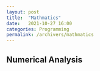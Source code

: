 ```yaml
---
layout: post
title:  "Mathmatics"
date:   2021-10-27 16:00
categories: Programming
permalink: /archivers/mathmatics
---
```

## Numerical Analysis

